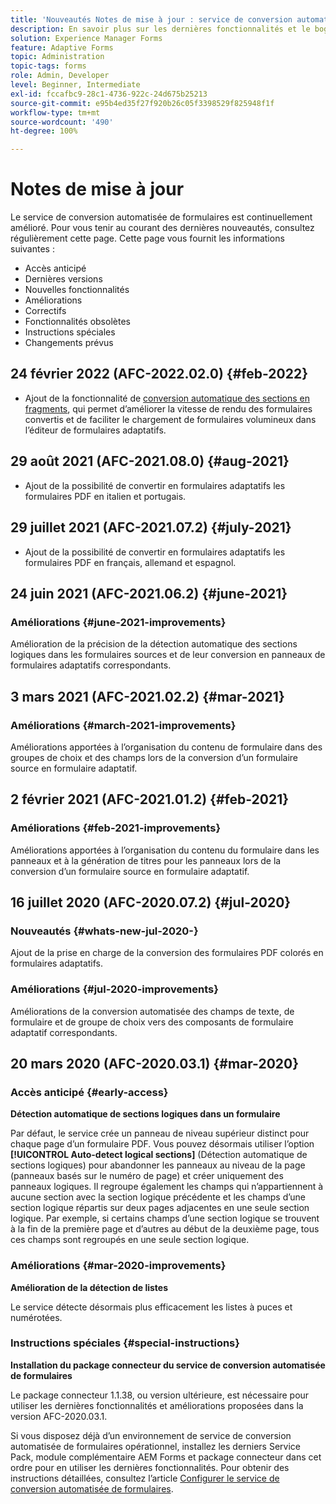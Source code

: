 ```yaml
---
title: 'Nouveautés Notes de mise à jour : service de conversion automatisée de formulaires'
description: En savoir plus sur les dernières fonctionnalités et le bogue corrigé pour le service de conversion automatisée de formulaires
solution: Experience Manager Forms
feature: Adaptive Forms
topic: Administration
topic-tags: forms
role: Admin, Developer
level: Beginner, Intermediate
exl-id: fccafbc9-28c1-4736-922c-24d675b25213
source-git-commit: e95b4ed35f27f920b26c05f3398529f825948f1f
workflow-type: tm+mt
source-wordcount: '490'
ht-degree: 100%

---
```


# Notes de mise à jour

Le service de conversion automatisée de formulaires est continuellement amélioré. Pour vous tenir au courant des dernières nouveautés, consultez régulièrement cette page. Cette page vous fournit les informations suivantes :

* Accès anticipé
* Dernières versions
* Nouvelles fonctionnalités
* Améliorations
* Correctifs
* Fonctionnalités obsolètes
* Instructions spéciales
* Changements prévus

## 24 février 2022 (AFC-2022.02.0) {#feb-2022}

* Ajout de la fonctionnalité de [conversion automatique des sections en fragments](convert-existing-forms-to-adaptive-forms.md), qui permet dʼaméliorer la vitesse de rendu des formulaires convertis et de faciliter le chargement de formulaires volumineux dans l’éditeur de formulaires adaptatifs.

## 29 août 2021 (AFC-2021.08.0) {#aug-2021}

* Ajout de la possibilité de convertir en formulaires adaptatifs les formulaires PDF en italien et portugais.

## 29 juillet 2021 (AFC-2021.07.2) {#july-2021}

* Ajout de la possibilité de convertir en formulaires adaptatifs les formulaires PDF en français, allemand et espagnol.

## 24 juin 2021 (AFC-2021.06.2) {#june-2021}

### Améliorations {#june-2021-improvements}

Amélioration de la précision de la détection automatique des sections logiques dans les formulaires sources et de leur conversion en panneaux de formulaires adaptatifs correspondants.

## 3 mars 2021 (AFC-2021.02.2) {#mar-2021}

### Améliorations {#march-2021-improvements}

Améliorations apportées à l’organisation du contenu de formulaire dans des groupes de choix et des champs lors de la conversion d’un formulaire source en formulaire adaptatif.

## 2 février 2021 (AFC-2021.01.2) {#feb-2021}

### Améliorations {#feb-2021-improvements}

Améliorations apportées à l’organisation du contenu du formulaire dans les panneaux et à la génération de titres pour les panneaux lors de la conversion d’un formulaire source en formulaire adaptatif.

## 16 juillet 2020 (AFC-2020.07.2) {#jul-2020}

### Nouveautés {#whats-new-jul-2020-}

Ajout de la prise en charge de la conversion des formulaires PDF colorés en formulaires adaptatifs.

### Améliorations {#jul-2020-improvements}

Améliorations de la conversion automatisée des champs de texte, de formulaire et de groupe de choix vers des composants de formulaire adaptatif correspondants.

## 20 mars 2020 (AFC-2020.03.1) {#mar-2020}

### Accès anticipé {#early-access}

**Détection automatique de sections logiques dans un formulaire**

Par défaut, le service crée un panneau de niveau supérieur distinct pour chaque page d’un formulaire PDF. Vous pouvez désormais utiliser l’option **[!UICONTROL Auto-detect logical sections]** (Détection automatique de sections logiques) pour abandonner les panneaux au niveau de la page (panneaux basés sur le numéro de page) et créer uniquement des panneaux logiques. Il regroupe également les champs qui n’appartiennent à aucune section avec la section logique précédente et les champs d’une section logique répartis sur deux pages adjacentes en une seule section logique. Par exemple, si certains champs d’une section logique se trouvent à la fin de la première page et d’autres au début de la deuxième page, tous ces champs sont regroupés en une seule section logique.

### Améliorations {#mar-2020-improvements}

**Amélioration de la détection de listes**

Le service détecte désormais plus efficacement les listes à puces et numérotées.

### Instructions spéciales {#special-instructions}

**Installation du package connecteur du service de conversion automatisée de formulaires**

Le package connecteur 1.1.38, ou version ultérieure, est nécessaire pour utiliser les dernières fonctionnalités et améliorations proposées dans la version AFC-2020.03.1.

Si vous disposez déjà d’un environnement de service de conversion automatisée de formulaires opérationnel, installez les derniers Service Pack, module complémentaire AEM Forms et package connecteur dans cet ordre pour en utiliser les dernières fonctionnalités. Pour obtenir des instructions détaillées, consultez l’article [Configurer le service de conversion automatisée de formulaires](configure-service.md).
